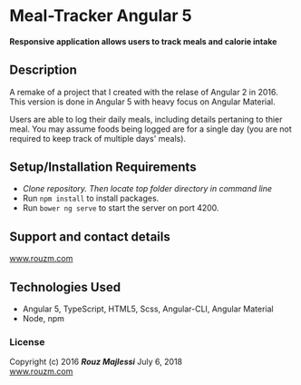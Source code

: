 
# Meal-Tracker Angular 5

####  Responsive application allows users to track meals and calorie intake

## Description

A remake of a project that I created with the relase of Angular 2 in 2016. This version is done in Angular 5 with heavy focus on Angular Material. 

Users are able to log their daily meals, including details pertaning to thier meal. You may assume foods being logged are for a single day (you are not required to keep track of multiple days' meals).


## Setup/Installation Requirements

* _Clone repository. Then locate top folder directory in command line_
* Run `npm install` to install packages.
* Run `bower ng serve` to start the server on port 4200.

## Support and contact details
www.rouzm.com

## Technologies Used

+ Angular 5, TypeScript, HTML5, Scss, Angular-CLI, Angular Material
+ Node, npm

### License

Copyright (c) 2016 **_Rouz Majlessi_**
July 6, 2018&nbsp; 
<br/>
www.rouzm.com

